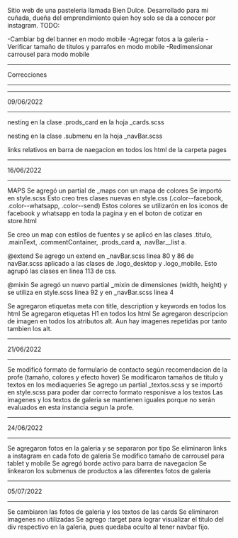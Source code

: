 Sitio web de una pasteleria llamada Bien Dulce.
Desarrollado para mi cuñada, dueña del emprendimiento quien hoy solo se da a conocer por instagram.
TODO:

-Cambiar bg del banner en modo mobile
-Agregar fotos a la galeria
-Verificar tamaño de titulos y parrafos en modo mobile
-Redimensionar carrousel para modo mobile

********************************************
Correcciones
********************************************

************************************************
09/06/2022
************************************************

nesting en la clase .prods_card en la hoja _cards.scss

nesting en la clase .submenu en la hoja _navBar.scss

links relativos en barra de naegacion en todos los html de la carpeta pages

**************************************************
16/06/2022
**************************************************
MAPS
Se agregó un partial de _maps con un mapa de colores
Se importó en style.scss
Esto creo tres clases nuevas en style.css (.color--facebook, .color--whatsapp, .color--send)
Estos colores se utilizarón en los iconos de facebook y whatsapp en toda la pagina y en el boton de cotizar en store.html

Se creo un map con estilos de fuentes y se aplicó en las clases .titulo, .mainText, .commentContainer, .prods_card a, .navBar__list a.

@extend
Se agrego un extend en _navBar.scss linea 80 y 86 de navBar.scss aplicado a las clases de .logo_desktop y .logo_mobile. Esto agrupó las clases en linea 113 de css.

@mixin
Se agregó un nuevo partial _mixin de dimensiones (width, height) y se utiliza en style.scss linea 92 y en _navBar.scss linea 4

Se agregaron etiquetas meta con title, description y keywords en todos los html
Se agregaron etiquetas H1 en todos los html
Se agregaron descripcion de imagen en todos los atributos alt. Aun hay imagenes repetidas por tanto tambien los alt.


*********************************************************************
21/06/2022
*********************************************************************
Se modificó formato de formulario de contacto según recomendacion de la profe (tamaño, colores y efecto hover)
Se modificaron tamaños de titulo y textos en los mediaqueries
Se agrego un partial _textos.scss y se importó en style.scss para poder dar correcto formato responisve a los textos
Las imagenes y los textos de galeria se mantienen iguales porque no serán evaluados en esta instancia segun la profe.


********************************************************************
24/06/2022
********************************************************************
Se agregaron fotos en la galeria y se separaron por tipo
Se eliminaron links a instagram en cada foto de galeria
Se modifico tamaño de carrousel para tablet y mobile
Se agregó borde activo para barra de navegacion
Se linkearon los submenus de productos a las diferentes fotos de galeria

*******************************************************************
05/07/2022
*******************************************************************
Se cambiaron las fotos de galeria y los textos de las cards
Se eliminaron imagenes no utilizadas
Se agrego :target para lograr visualizar el titulo del div respectivo
en la galeria, pues quedaba oculto al tener navbar fijo.
